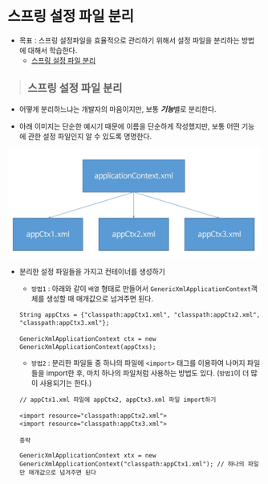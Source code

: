 # 스프링 설정 파일 분리

+ 목표 : 스프링 설정파일을 효율적으로 관리하기 위해서 설정 파일을 분리하는 방법에 대해서 학습한다.
    + [스프링 설정 파일 분리](https://github.com/journeytorainbow/Spring_study_note/blob/master/%EC%8A%A4%ED%94%84%EB%A7%81_%EC%84%A4%EC%A0%95%ED%8C%8C%EC%9D%BC_%EB%B6%84%EB%A6%AC/%EB%A9%94%EB%AA%A8.md#%EC%8A%A4%ED%94%84%EB%A7%81-%EC%84%A4%EC%A0%95-%ED%8C%8C%EC%9D%BC-%EB%B6%84%EB%A6%AC-1)

> ## 스프링 설정 파일 분리

+ 어떻게 분리하느냐는 개발자의 마음이지만, 보통 ***기능***별로 분리한다.

+ 아래 이미지는 단순한 예시기 때문에 이름을 단순하게 작성했지만, 보통 어떤 기능에 관한 설정 파일인지 알 수 있도록 명명한다.

<img src="https://github.com/journeytorainbow/Spring_study_note/blob/master/%EC%8A%A4%ED%94%84%EB%A7%81_%EC%84%A4%EC%A0%95%ED%8C%8C%EC%9D%BC_%EB%B6%84%EB%A6%AC/img/img1.JPG?raw=true">

+ 분리한 설정 파일들을 가지고 컨테이너를 생성하기
    + `방법1` : 아래와 같이 `배열` 형태로 만들어서 `GenericXmlApplicationContext`객체를 생성할 때 매개값으로 넘겨주면 된다.

    ```
    String appCtxs = {"classpath:appCtx1.xml", "classpath:appCtx2.xml", "classpath:appCtx3.xml"};

    GenericXmlApplicationContext ctx = new GenericXmlApplicationContext(appCtxs);
    ```

    + `방법2` : 분리한 파일들 중 하나의 파일에 `<import>` 태그를 이용하여 나머지 파일들을 import한 후, 마치 하나의 파일처럼 사용하는 방법도 있다. (`방법1`이 더 많이 사용되기는 한다.)

    ```
    // appCtx1.xml 파일에 appCtx2, appCtx3.xml 파일 import하기

    <import resource="classpath:appCtx2.xml">
    <import resource="classpath:appCtx3.xml">

    중략
    ```

    ```
    GenericXmlApplicationContext xtx = new GenericXmlApplicationContext("classpath:appCtx1.xml"); // 하나의 파일만 매개값으로 넘겨주면 된다
    ```